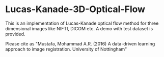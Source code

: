# Lucas-Kanade-3D-Optical-Flow
This is an implementation of Lucas-Kanade optical flow method for three dimensional images like NIFTI, DICOM etc. A demo with test dataset is provided.

Please cite as
"Mustafa, Mohammad A.R. (2016) A data-driven learning approach to image registration. University of Nottingham"
